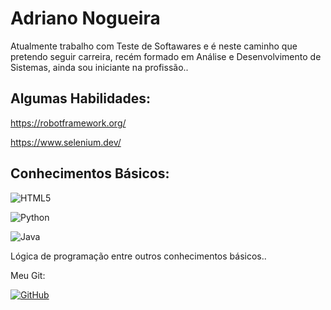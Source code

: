 # Adriano Nogueira

Atualmente trabalho com Teste de Softawares e é neste caminho que pretendo seguir carreira, recém formado em Análise e Desenvolvimento de Sistemas, ainda sou iniciante na profissão..

## Algumas Habilidades:

https://robotframework.org/

https://www.selenium.dev/

## Conhecimentos Básicos:

![HTML5](https://img.shields.io/badge/HTML5-000?style=for-the-badge&logo=html5)

![Python](https://img.shields.io/badge/Python-000?style=for-the-badge&logo=python)

![Java](https://img.shields.io/badge/Java-000?style=for-the-badge&logo=java)

Lógica de programação entre outros conhecimentos básicos..

Meu Git:

[![GitHub](https://img.shields.io/badge/GitHbt-000?style=for-the-badge&logo=github&logoColor=white)](+https://github.com/Adrianosnog)
